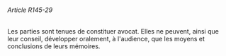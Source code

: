 ###### Article R145-29

Les parties sont tenues de constituer avocat. Elles ne peuvent, ainsi que leur conseil, développer oralement, à l'audience, que les moyens et conclusions de leurs mémoires.

